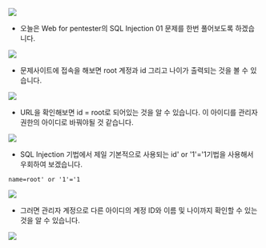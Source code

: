 ![](https://images.velog.io/images/dsph9245/post/04172581-e416-4992-9b87-7468dd3539f0/1.png)

- 오늘은 Web for pentester의 SQL Injection 01 문제를 한번 풀어보도록 하겠습니다. 

![](https://images.velog.io/images/dsph9245/post/074ac898-94c2-42f0-ad7a-cbe93329a31a/2.png)

- 문제사이트에 접속을 해보면 root 계정과 id 그리고 나이가 출력되는 것을 볼 수 있습니다.

![](https://images.velog.io/images/dsph9245/post/74cca1ea-4296-458e-9c77-be8ccd9d21a0/3.png)

- URL을 확인해보면 id = root로 되어있는 것을 알 수 있습니다. 이 아이디를 관리자 권한의 아이디로 바꿔야될 것 같습니다.

![](https://images.velog.io/images/dsph9245/post/3ef16215-c70f-40ee-9f45-72c01f5684c0/4.png)

- SQL Injection 기법에서 제일 기본적으로 사용되는 id' or '1'='1기법을 사용해서 우회하여 보겠습니다.

```
name=root' or '1'='1
```

![](https://images.velog.io/images/dsph9245/post/d5dc733d-2857-4e7b-b709-967d1ceaa4de/5.png)

- 그러면 관리자 계정으로 다른 아이디의 계정 ID와 이름 및 나이까지 확인할 수 있는 것을 알 수 있습니다.

![](https://images.velog.io/images/dsph9245/post/bd2459ba-980f-4076-afee-cc79512334e5/6.png)
